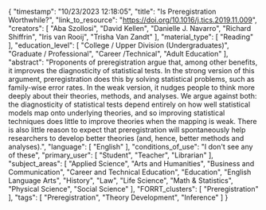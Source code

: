 {
    "timestamp": "10/23/2023 12:18:05",
    "title": "Is Preregistration Worthwhile?",
    "link_to_resource": "https://doi.org/10.1016/j.tics.2019.11.009",
    "creators": [
        "Aba Szollosi",
        "David Kellen",
        "Danielle J. Navarro",
        "Richard Shiffrin",
        "Iris van Rooij",
        "Trisha Van Zandt"
    ],
    "material_type": [
        "Reading"
    ],
    "education_level": [
        "College / Upper Division (Undergraduates)",
        "Graduate / Professional",
        "Career /Technical",
        "Adult Education"
    ],
    "abstract": "Proponents of preregistration argue that, among other benefits, it improves the diagnosticity of statistical tests. In the strong version of this argument, preregistration does this by solving statistical problems, such as family-wise error rates. In the weak version, it nudges people to think more deeply about their theories, methods, and analyses. We argue against both: the diagnosticity of statistical tests depend entirely on how well statistical models map onto underlying theories, and so improving statistical techniques does little to improve theories when the mapping is weak. There is also little reason to expect that preregistration will spontaneously help researchers to develop better theories (and, hence, better methods and analyses).",
    "language": [
        "English"
    ],
    "conditions_of_use": "I don't see any of these",
    "primary_user": [
        "Student",
        "Teacher",
        "Librarian"
    ],
    "subject_areas": [
        "Applied Science",
        "Arts and Humanities",
        "Business and Communication",
        "Career and Technical Education",
        "Education",
        "English Language Arts",
        "History",
        "Law",
        "Life Science",
        "Math & Statistics",
        "Physical Science",
        "Social Science"
    ],
    "FORRT_clusters": [
        "Preregistration"
    ],
    "tags": [
        "Preregistration",
        "Theory Development",
        "Inference"
    ]
}